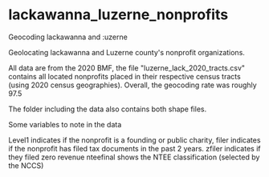 # lackawanna_luzerne_nonprofits
Geocoding lackawanna and :uzerne 

Geolocating lackawanna and Luzerne county's nonprofit organizations.

All data are from the 2020 BMF, the file "luzerne_lack_2020_tracts.csv" contains all located nonprofits placed in their respective census tracts (using 2020 census geographies). Overall, the geocoding rate was roughly 97.5

The folder including the data also contains both shape files.

Some variables to note in the data 

Level1 indicates if the nonprofit is a founding or public charity,
filer indicates if the nonprofit has filed tax documents in the past 2 years. 
zfiler indicates if they filed zero revenue 
nteefinal shows the NTEE classification (selected by the NCCS)
